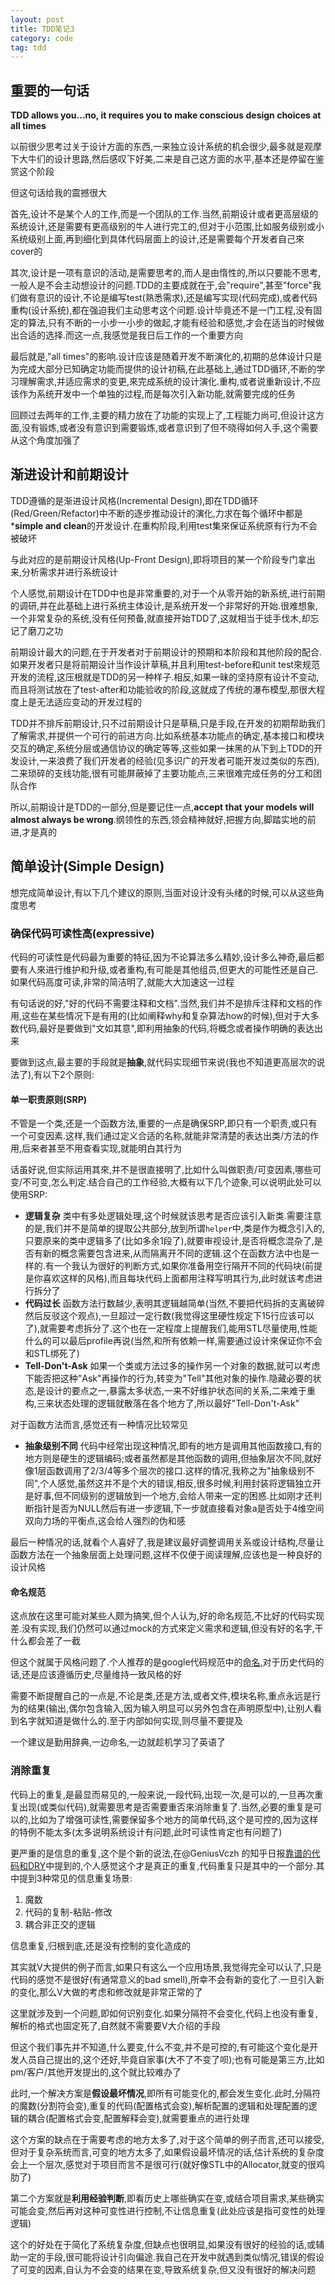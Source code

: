 ```yaml
---
layout: post
title: TDD笔记3
category: code
tag: tdd
---
```


## 重要的一句话

**TDD allows you...no, it requires you to make conscious design choices at all times**

以前很少思考过关于设计方面的东西,一来独立设计系统的机会很少,最多就是观摩下大牛们的设计思路,然后感叹下好美,二来是自己这方面的水平,基本还是停留在鉴赏这个阶段

但这句话给我的震撼很大

首先,设计不是某个人的工作,而是一个团队的工作.当然,前期设计或者更高层级的系统设计,还是需要有更高级别的牛人进行完工的,但对于小范围,比如服务级别或小系统级别上面,再到细化到具体代码层面上的设计,还是需要每个开发者自己來cover的

其次,设计是一项有意识的活动,是需要思考的,而人是由惰性的,所以只要能不思考,一般人是不会主动想设计的问题.TDD的主要成就在于,会"require",甚至"force"我们做有意识的设计,不论是编写test(熟悉需求),还是编写实现(代码完成),或者代码重构(设计系统),都在强迫我们主动思考这个问题.设计毕竟还不是一门工程,没有固定的算法,只有不断的一小步一小步的做起,才能有经验和感觉,才会在适当的时候做出合适的选择.而这一点,我感觉是我日后工作的一个重要方向

最后就是,"all times"的影响.设计应该是随着开发不断演化的,初期的总体设计只是为完成大部分已知确定功能而提供的设计初稿,在此基础上,通过TDD循环,不断的学习理解需求,并适应需求的变更,來完成系统的设计演化.重构,或者说重新设计,不应该作为系统开发中一个单独的过程,而是每次引入新功能,就需要完成的任务

回顾过去两年的工作,主要的精力放在了功能的实现上了,工程能力尚可,但设计这方面,没有锻炼,或者没有意识到需要锻炼,或者意识到了但不晓得如何入手,这个需要从这个角度加强了

## 渐进设计和前期设计

TDD遵循的是渐进设计风格(Incremental Design),即在TDD循环(Red/Green/Refactor)中不断的逐步推动设计的演化,力求在每个循环中都是***simple and clean**的开发设计.在重构阶段,利用test集來保证系统原有行为不会被破坏

与此对应的是前期设计风格(Up-Front Design),即将项目的某一个阶段专门拿出来,分析需求并进行系统设计

个人感觉,前期设计在TDD中也是非常重要的,对于一个从零开始的新系统,进行前期的调研,并在此基础上进行系统主体设计,是系统开发一个非常好的开始.很难想象,一个非常复杂的系统,没有任何预备,就直接开始TDD了,这就相当于徒手伐木,却忘记了磨刀之功

前期设计最大的问题,在于开发者对于前期设计的预期和本阶段和其他阶段的配合.如果开发者只是将前期设计当作设计草稿,并且利用test-before和unit test來规范开发的流程,这压根就是TDD的另一种样子.相反,如果一昧的坚持原有设计不变动,而且将测试放在了test-after和功能验收的阶段,这就成了传统的瀑布模型,那很大程度上是无法适应变动的开发过程的

TDD并不排斥前期设计,只不过前期设计只是草稿,只是手段,在开发的初期帮助我们了解需求,并提供一个可行的前进方向.比如系统基本功能点的确定,基本接口和模块交互的确定,系统分层或通信协议的确定等等,这些如果一抹黑的从下到上TDD的开发设计,一来浪费了我们开发者的经验(见多识广的开发者可能开发过类似的东西),二来琐碎的支线功能,很有可能屏蔽掉了主要功能点,三来很难完成任务的分工和团队合作

所以,前期设计是TDD的一部分,但是要记住一点,**accept that your models will almost always be wrong**.纲领性的东西,领会精神就好,把握方向,脚踏实地的前进,才是真的

## 简单设计(Simple Design)

想完成简单设计,有以下几个建议的原则,当面对设计没有头绪的时候,可以从这些角度思考

### 确保代码可读性高(expressive)

代码的可读性是代码最为重要的特征,因为不论算法多么精妙,设计多么神奇,最后都要有人來进行维护和升级,或者重构,有可能是其他组员,但更大的可能性还是自己.如果代码高度可读,非常的简洁明了,就能大大加速这一过程

有句话说的好,"好的代码不需要注释和文档".当然,我们并不是排斥注释和文档的作用,这些在某些情况下是有用的(比如阐释why和复杂算法how的时候),但对于大多数代码,最好是要做到"文如其意",即利用抽象的代码,将概念或者操作明确的表达出来

要做到这点,最主要的手段就是**抽象**,就代码实现细节来说(我也不知道更高层次的说法了),有以下2个原则:

#### 单一职责原则(SRP)

不管是一个类,还是一个函数方法,重要的一点是确保SRP,即只有一个职责,或只有一个可变因素.这样,我们通过定义合适的名称,就能非常清楚的表达出类/方法的作用,后来者甚至不用查看实现,就能明白其行为

话虽好说,但实际运用其來,并不是很直接明了,比如什么叫做职责/可变因素,哪些可变/不可变,怎么判定.结合自己的工作经验,大概有以下几个迹象,可以说明此处可以使用SRP:

* **逻辑复杂** 类中有多处逻辑处理,这个时候就该思考是否应该引入新类.需要注意的是,我们并不是简单的提取公共部分,放到所谓`helper`中,类是作为概念引入的,只要原来的类中逻辑多了(比如多余1段了),就要审视设计,是否将概念混杂了,是否有新的概念需要包含进来,从而隔离开不同的逻辑.这个在函数方法中也是一样的.有一个我认为很好的判断方式,如果你准备用空行隔开不同的代码块(前提是你喜欢这样的风格),而且每块代码上面都用注释写明其行为,此时就该考虑进行拆分了
* **代码过长** 函数方法行数越少,表明其逻辑越简单(当然,不要把代码拆的支离破碎然后反驳这个观点),一旦超过一定行数(我觉得这里硬性规定下15行应该可以了),就需要考虑拆分了.这个也在一定程度上提醒我们,能用STL尽量使用,性能什么的可以最后profile再说(当然,和所有依赖一样,需要通过设计來保证你不会和STL绑死了)
* **Tell-Don't-Ask** 如果一个类或方法过多的操作另一个对象的数据,就可以考虑下能否把这种"Ask"再操作的行为,转变为"Tell"其他对象的操作.隐藏必要的状态,是设计的要点之一,暴露太多状态,一来不好维护状态间的关系,二来难于重构,三来状态处理的逻辑就散落在各个地方了,所以最好"Tell-Don't-Ask"

对于函数方法而言,感觉还有一种情况比较常见

* **抽象级别不同** 代码中经常出现这种情况,即有的地方是调用其他函数接口,有的地方则是硬生的逻辑编码;或者虽然都是其他函数的调用,但抽象层次不同,就好像1层函数调用了2/3/4等多个层次的接口.这样的情况,我称之为"抽象级别不同",个人感觉,虽然这并不是个大的错误,相反,很多时候,利用封装将逻辑独立开是好事,但不同级别的逻辑放到一个地方,会给人带来一定的困惑.比如刚才还判断指针是否为NULL然后有进一步逻辑,下一步就直接看对象a是否处于4维空间双向力场的平衡点,这会给人强烈的伪和感

最后一种情况的话,就看个人喜好了,我是建议最好调整调用关系或设计结构,尽量让函数方法在一个抽象层面上处理问题,这样不仅便于阅读理解,应该也是一种良好的设计风格

#### 命名规范

这点放在这里可能对某些人颇为搞笑,但个人认为,好的命名规范,不比好的代码实现差.没有实现,我们仍然可以通过mock的方式來定义需求和逻辑,但没有好的名字,干什么都会差了一截

但这个就属于风格问题了.个人推荐的是google代码规范中的[命名][naming style],对于历史代码的话,还是应该遵循历史,尽量维持一致风格的好

需要不断提醒自己的一点是,不论是类,还是方法,或者文件,模块名称,重点永远是行为的结果(输出,偶尔包含输入,因为输入明显可以另外包含在声明原型中),让别人看到名字就知道是做什么的.至于内部如何实现,则尽量不要提及

一个建议是勤用辞典,一边命名,一边就趁机学习了英语了

### 消除重复

代码上的重复,是最显而易见的,一般来说,一段代码,出现一次,是可以的,一旦再次重复出现(或类似代码),就需要思考是否需要重否來消除重复了.当然,必要的重复是可以的,比如为了增强可读性,需要保留多个地方的简单代码,这个是可控的,因为这样的特例不能太多(太多说明系统设计有问题,此时可读性肯定也有问题了)

更严重的是信息的重复,这个是个新的说法,在@GeniusVczh 的知乎日报[靠谱的代码和DRY][dry]中提到的,个人感觉这个才是真正的重复,代码重复只是其中的一个部分.其中提到3种常见的信息重复场景:

1. 魔数
2. 代码的复制-粘贴-修改
3. 耦合非正交的逻辑

信息重复,归根到底,还是没有控制的变化造成的

其实就V大提供的例子而言,如果只有这么一个应用场景,我觉得完全可以认了,只是代码的感觉不是很好(有通常意义的bad smell),所幸不会有新的变化了.一旦引入新的变化,那么V大做的考虑和修改就是非常正常的了

这里就涉及到一个问题,即如何识别变化.如果分隔符不会变化,代码上也没有重复,解析的格式也固定死了,自然就不需要要V大介绍的手段

但这个我们事先并不知道,什么要变,什么不变,并不是可控的,有可能这个变化是开发人员自己提出的,这个还好,毕竟自家事(大不了不变了呗);也有可能是第三方,比如pm/客户/其他开发提出的,这个就比较难办了

此时,一个解决方案是**假设最坏情况**,即所有可能变化的,都会发生变化.此时,分隔符的魔数(分割符会变),重复的代码(配置格式会变),解析配置的逻辑和处理配置的逻辑的耦合(配置格式会变,配置解释会变),就需要重点的进行处理

这个方案的缺点在于需要考虑的地方太多了,对于这个简单的例子而言,还可以接受,但对于复杂系统而言,可变的地方太多了,如果假设最坏情况的话,估计系统的复杂度会上一个层次,感觉对于项目而言不是很可行(就好像STL中的Allocator,就变的很鸡肋了)

第二个方案就是**利用经验判断**,即看历史上哪些确实在变,或结合项目需求,某些确实可能会变,然后再对这种可变性进行控制,不让信息重复(此处应该是指可变性的处理逻辑)

这个的好处在于简化了系统复杂度,但缺点也很明显,如果没有很好的经验的话,或辅助一定的手段,很可能将设计引向偏途.我自己在开发中就遇到类似情况,错误的假设了可变的因素,自认为不会变的结果在变,导致系统复杂,但又没有很好的解决问题


[naming style]: http://google-styleguide.googlecode.com/svn/trunk/cppguide.xml#Naming
[dry]: http://zhuanlan.zhihu.com/vczh-nichijou/19801837
